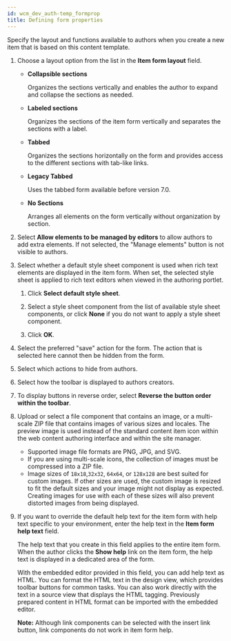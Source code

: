 ```yaml
---
id: wcm_dev_auth-temp_formprop
title: Defining form properties
---
```





Specify the layout and functions available to authors when you create a new item that is based on this content template.

1.  Choose a layout option from the list in the **Item form layout** field.

    -   **Collapsible sections**

        Organizes the sections vertically and enables the author to expand and collapse the sections as needed.

    -   **Labeled sections**

        Organizes the sections of the item form vertically and separates the sections with a label.

    -   **Tabbed**

        Organizes the sections horizontally on the form and provides access to the different sections with tab-like links.

    -   **Legacy Tabbed**

        Uses the tabbed form available before version 7.0.

    -   **No Sections**

        Arranges all elements on the form vertically without organization by section.

2.  Select **Allow elements to be managed by editors** to allow authors to add extra elements. If not selected, the "Manage elements" button is not visible to authors.

3.  Select whether a default style sheet component is used when rich text elements are displayed in the item form. When set, the selected style sheet is applied to rich text editors when viewed in the authoring portlet.

    1.  Click **Select default style sheet**.

    2.  Select a style sheet component from the list of available style sheet components, or click **None** if you do not want to apply a style sheet component.

    3.  Click **OK**.

4.  Select the preferred "save" action for the form. The action that is selected here cannot then be hidden from the form.

5.  Select which actions to hide from authors.

6.  Select how the toolbar is displayed to authors creators.

7.  To display buttons in reverse order, select **Reverse the button order within the toolbar**.

8.  Upload or select a file component that contains an image, or a multi-scale ZIP file that contains images of various sizes and locales. The preview image is used instead of the standard content item icon within the web content authoring interface and within the site manager.

    -   Supported image file formats are PNG, JPG, and SVG.
    -   If you are using multi-scale icons, the collection of images must be compressed into a ZIP file.
    -   Image sizes of `18x18`,`32x32`, `64x64`, or `128x128` are best suited for custom images. If other sizes are used, the custom image is resized to fit the default sizes and your image might not display as expected. Creating images for use with each of these sizes will also prevent distorted images from being displayed.
9.  If you want to override the default help text for the item form with help text specific to your environment, enter the help text in the **Item form help text** field.

    The help text that you create in this field applies to the entire item form. When the author clicks the **Show help** link on the item form, the help text is displayed in a dedicated area of the form.

    With the embedded editor provided in this field, you can add help text as HTML. You can format the HTML text in the design view, which provides toolbar buttons for common tasks. You can also work directly with the text in a source view that displays the HTML tagging. Previously prepared content in HTML format can be imported with the embedded editor.

    **Note:** Although link components can be selected with the insert link button, link components do not work in item form help.


